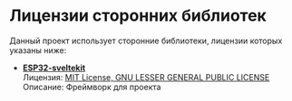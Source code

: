 # Лицензии сторонних библиотек

Данный проект использует сторонние библиотеки, лицензии которых указаны ниже:

- **[ESP32-sveltekit](https://github.com/runeharlyk/ESP32-sveltekit)**  
  Лицензия: [MIT License, GNU LESSER GENERAL PUBLIC LICENSE ](https://github.com/runeharlyk/ESP32-sveltekit?tab=License-1-ov-file#readme)  
  Описание: Фреймворк для проекта
